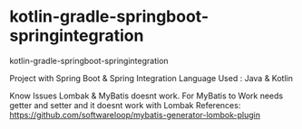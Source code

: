 # kotlin-gradle-springboot-springintegration
kotlin-gradle-springboot-springintegration

Project with Spring Boot & Spring Integration
Language Used : Java & Kotlin


Know Issues 
Lombak & MyBatis doesnt work. For MyBatis to Work needs getter and setter and it doesnt work with Lombak
          References: https://github.com/softwareloop/mybatis-generator-lombok-plugin
          
